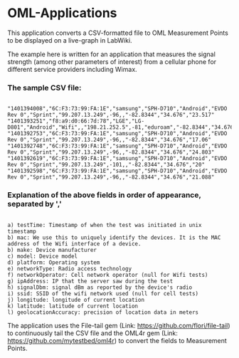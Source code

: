 OML-Applications
================

This application converts a CSV-formatted file to OML Measurement Points to be displayed on a live-graph in LabWiki.

The example here is written for an application that measures the signal strength (among other parameters of interest) from a cellular phone for different service providers including Wimax.

### The sample CSV file:
<pre><code>
"1401394008","6C:F3:73:99:FA:1E","samsung","SPH-D710","Android","EVDO Rev 0","Sprint","99.207.13.249",-96,,"-82.8344","34.676","23.517"
"1401393251","f8:a9:d0:66:7d:78","LGE","LG-D801","Android","Wifi",,"198.21.252.5",-81,"eduroam","-82.8344","34.676","25.854"
"1401392753","6C:F3:73:99:FA:1E","samsung","SPH-D710","Android","EVDO Rev 0","Sprint","99.207.13.249",-96,,"-82.8344","34.676","17.06"
"1401392748","6C:F3:73:99:FA:1E","samsung","SPH-D710","Android","EVDO Rev 0","Sprint","99.207.13.249",-96,,"-82.8344","34.676","24.803"
"1401392619","6C:F3:73:99:FA:1E","samsung","SPH-D710","Android","EVDO Rev 0","Sprint","99.207.13.249",-101,,"-82.8344","34.676","20"
"1401392598","6C:F3:73:99:FA:1E","samsung","SPH-D710","Android","EVDO Rev 0","Sprint","99.207.13.249",-96,,"-82.8344","34.676","21.088"
</code></pre>
### Explanation of the above fields in order of appearance, separated by ','
<pre><code>
a) testTime: Timestamp of when the test was initiated in unix timestamp
b) mac: We use this to uniquely identify the devices. It is the MAC
address of the Wifi interface of a device.
b) make: Device manufacturer
c) model: Device model
d) platform: Operating system
e) networkType: Radio access technology
f) networkOperator: Cell network operator (null for Wifi tests)
g) ipAddress: IP that the server saw during the test
h) signalDbm: signal dBm as reported by the device's radio
i) ssid: SSID of the wifi network used (null for cell tests)
j) longitude: longitude of current location
k) latitude: latitude of current location
l) geolocationAccuracy: precision of location data in meters
</code></pre>

The application uses the File-tail gem (Link: https://github.com/flori/file-tail) to continuously tail the CSV file and the OML4r gem (Link: https://github.com/mytestbed/oml4r) to convert the fields to Measurement Points.

